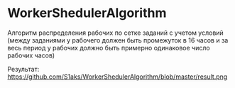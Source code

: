 # WorkerShedulerAlgorithm
Алгоритм распределения рабочих по сетке заданий с учетом условий (между заданиями у рабочего должен быть промежуток в 16 часов и за весь период у рабочих должно быть примерно одинаковое число рабочих часов)

Результат: 
https://github.com/S1aks/WorkerShedulerAlgorithm/blob/master/result.png
